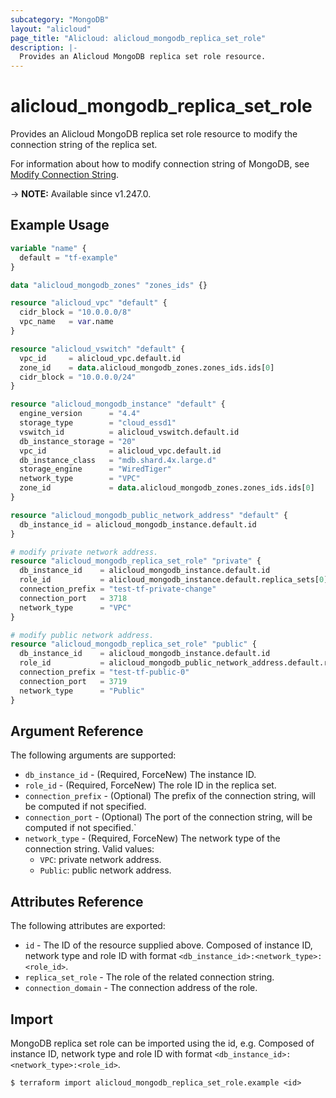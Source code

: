 ```yaml
---
subcategory: "MongoDB"
layout: "alicloud"
page_title: "Alicloud: alicloud_mongodb_replica_set_role"
description: |-
  Provides an Alicloud MongoDB replica set role resource.
---
```


# alicloud_mongodb_replica_set_role

Provides an Alicloud MongoDB replica set role resource to modify the connection string of the replica set.

For information about how to modify connection string of MongoDB, see [Modify Connection String](https://alibabacloud.com/help/en/mongodb/user-guide/change-the-endpoint-and-port-of-an-instance).

-> **NOTE:** Available since v1.247.0.

## Example Usage

```terraform
variable "name" {
  default = "tf-example"
}

data "alicloud_mongodb_zones" "zones_ids" {}

resource "alicloud_vpc" "default" {
  cidr_block = "10.0.0.0/8"
  vpc_name   = var.name
}

resource "alicloud_vswitch" "default" {
  vpc_id     = alicloud_vpc.default.id
  zone_id    = data.alicloud_mongodb_zones.zones_ids.ids[0]
  cidr_block = "10.0.0.0/24"
}

resource "alicloud_mongodb_instance" "default" {
  engine_version      = "4.4"
  storage_type        = "cloud_essd1"
  vswitch_id          = alicloud_vswitch.default.id
  db_instance_storage = "20"
  vpc_id              = alicloud_vpc.default.id
  db_instance_class   = "mdb.shard.4x.large.d"
  storage_engine      = "WiredTiger"
  network_type        = "VPC"
  zone_id             = data.alicloud_mongodb_zones.zones_ids.ids[0]
}

resource "alicloud_mongodb_public_network_address" "default" {
  db_instance_id = alicloud_mongodb_instance.default.id
}

# modify private network address.
resource "alicloud_mongodb_replica_set_role" "private" {
  db_instance_id    = alicloud_mongodb_instance.default.id
  role_id           = alicloud_mongodb_instance.default.replica_sets[0].role_id
  connection_prefix = "test-tf-private-change"
  connection_port   = 3718
  network_type      = "VPC"
}

# modify public network address.
resource "alicloud_mongodb_replica_set_role" "public" {
  db_instance_id    = alicloud_mongodb_instance.default.id
  role_id           = alicloud_mongodb_public_network_address.default.replica_sets[0].role_id
  connection_prefix = "test-tf-public-0"
  connection_port   = 3719
  network_type      = "Public"
}
```

## Argument Reference

The following arguments are supported:
* `db_instance_id` - (Required, ForceNew) The instance ID.
* `role_id` - (Required, ForceNew) The role ID in the replica set.
* `connection_prefix` - (Optional) The prefix of the connection string, will be computed if not specified.
* `connection_port` - (Optional) The port of the connection string, will be computed if not specified.`
* `network_type` - (Required, ForceNew) The network type of the connection string. Valid values:
    - `VPC`: private network address.
    - `Public`: public network address.

## Attributes Reference

The following attributes are exported:
* `id` - The ID of the resource supplied above. Composed of instance ID, network type and role ID with format `<db_instance_id>:<network_type>:<role_id>`.
* `replica_set_role` - The role of the related connection string.
* `connection_domain` - The connection address of the role.


## Import

MongoDB replica set role can be imported using the id, e.g. Composed of instance ID, network type and role ID with format `<db_instance_id>:<network_type>:<role_id>`.

```shell
$ terraform import alicloud_mongodb_replica_set_role.example <id>
```
